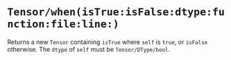 # ``Tensor/when(isTrue:isFalse:dtype:function:file:line:)``

Returns a new ``Tensor`` containing `isTrue` where `self` is `true`, or `isFalse` otherwise. The `dtype` of `self` must be ``Tensor/DType/bool``.